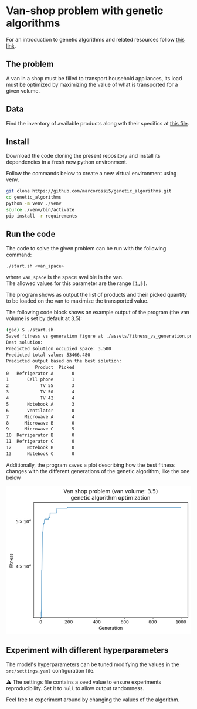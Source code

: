 # Van-shop problem with genetic algorithms

For an introduction to genetic algorithms and related resources follow
[this link](https://github.com/Ishikawa7/Quick-paths-to-start/tree/main/Genetic%20algorithms).

## The problem

A van in a shop must be filled to transport household appliances, its load must
be optimized by maximizing the value of what is transported for a given volume.

## Data

Find the inventory of available products along wth their specifics at
[this file](./data/products.xlsx).

## Install

Download the code cloning the present repository and install its dependencies
in a fresh new python environment.

Follow the commands below to create a new virtual environment using venv.

```bash
git clone https://github.com/marcorossi5/genetic_algorithms.git
cd genetic_algorithms
python -m venv ./venv
source ./venv/bin/activate
pip install -r requirements
```

## Run the code

The code to solve the given problem can be run with the following command:

```bash
./start.sh <van_space>
```

where `van_space` is the space availble in the van.  
The allowed values for this parameter are the range `[1,5]`.

The program shows as output the list of products and their picked quantity to be
loaded on the van to maximize the transported value.

The following code block shows an example output of the program (the van volume
is set by default at 3.5):

```bash
(gad) $ ./start.sh
Saved fitness vs generation figure at ./assets/fitness_vs_generation.png
Best solution:
Predicted solution occupied space: 3.500
Predicted total value: 53466.480
Predicted output based on the best solution:
           Product  Picked
0   Refrigerator A       0
1       Cell phone       1
2            TV 55       3
3            TV 50       4
4            TV 42       4
5       Notebook A       3
6       Ventilator       0
7      Microwave A       4
8      Microwave B       0
9      Microwave C       5
10  Refrigerator B       0
11  Refrigerator C       0
12      Notebook B       0
13      Notebook C       0
```

Additionally, the program saves a plot describing how the best fitness changes
with the different generations of the genetic algorithm, like the one below

![fitness vs generation plot](./assets/fitness_vs_generation.png)

## Experiment with different hyperparameters

The model's hyperparameters can be tuned modifying the values in the `src/settings.yaml`
configuration file.

:warning: The settings file contains a seed value to ensure experiments
reproducibility. Set it to `null` to allow output randomness.

Feel free to experiment around by changing the values of the algorithm.
